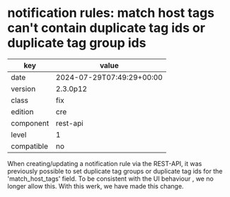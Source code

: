 [//]: # (werk v2)
# notification rules: match host tags can't contain duplicate tag ids or duplicate tag group ids

key        | value
---------- | ---
date       | 2024-07-29T07:49:29+00:00
version    | 2.3.0p12
class      | fix
edition    | cre
component  | rest-api
level      | 1
compatible | no

When creating/updating a notification rule via the REST-API, it was
previously possible to set duplicate tag groups or duplicate tag ids
for the 'match_host_tags' field. To be consistent with the UI behaviour
, we no longer allow this. With this werk, we have made this change.

